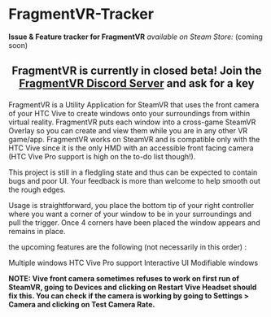 # FragmentVR-Tracker
**Issue &amp; Feature tracker for FragmentVR**    *available on Steam Store:* (coming soon)

## <p align="center">FragmentVR is currently in closed beta! Join the [FragmentVR Discord Server](https://discord.gg/Ux3CCA9) and ask for a key</p>

FragmentVR is a Utility Application for SteamVR that uses the front camera of your HTC Vive to create windows onto your surroundings from within virtual reality. FragmentVR puts each window into a cross-game SteamVR Overlay so you can create and view them while you are in any other VR game/app. FragmentVR works on SteamVR and is compatible only with the HTC Vive since it is the only HMD with an accessible front facing camera (HTC Vive Pro support is high on the to-do list though!). 

This project is still in a fledgling state and thus can be expected to contain bugs and poor UI. Your feedback is more than welcome to help smooth out the rough edges.

Usage is straightforward, you place the bottom tip of your right controller where you want a corner of your window to be in your surroundings and pull the trigger. Once 4 corners have been placed the window appears and remains in place.

the upcoming features are the following (not necessarily in this order) :

Multiple windows
HTC Vive Pro support
Interactive UI
Modifiable windows

**NOTE: Vive front camera sometimes refuses to work on first run of SteamVR, going to Devices and clicking on Restart Vive Headset should fix this. You can check if the camera is working by going to Settings > Camera and clicking on Test Camera Rate.**
